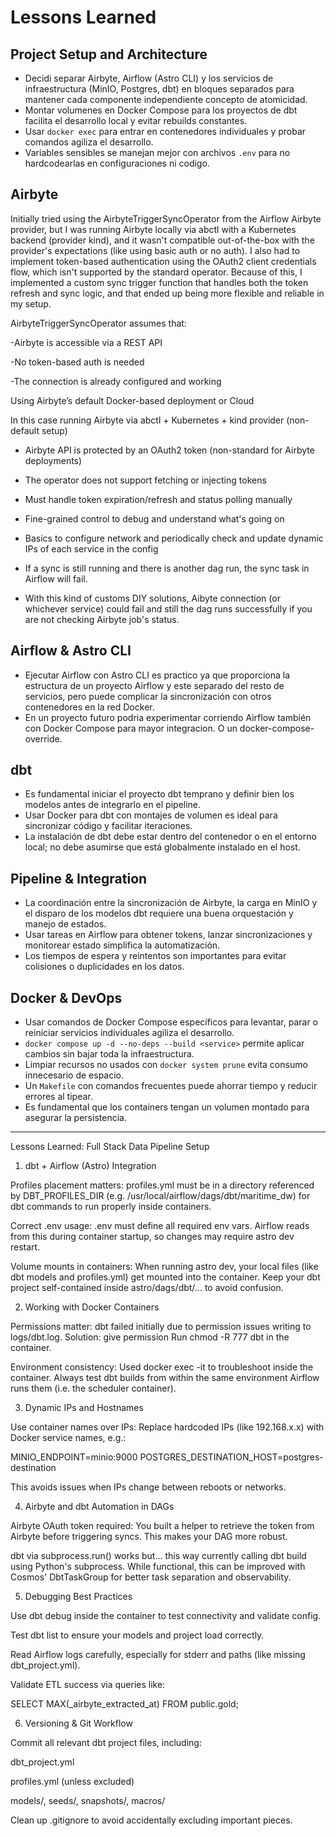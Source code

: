 # Lessons Learned

## Project Setup and Architecture

- Decidi separar Airbyte, Airflow (Astro CLI) y los servicios de infraestructura (MinIO, Postgres, dbt) en bloques separados para mantener cada componente independiente concepto de atomicidad.
- Montar volumenes en Docker Compose para los proyectos de dbt facilita el desarrollo local y evitar rebuilds constantes.
- Usar `docker exec` para entrar en contenedores individuales y probar comandos agiliza el desarrollo.
- Variables sensibles se manejan mejor con archivos `.env` para no hardcodearlas en configuraciones ni codigo.

## Airbyte
Initially tried using the AirbyteTriggerSyncOperator from the Airflow Airbyte provider, but I was running Airbyte locally via abctl with a Kubernetes backend (provider kind), and it wasn't compatible out-of-the-box with the provider's expectations (like using basic auth or no auth). I also had to implement token-based authentication using the OAuth2 client credentials flow, which isn't supported by the standard operator. Because of this, I implemented a custom sync trigger function that handles both the token refresh and sync logic, and that ended up being more flexible and reliable in my setup.

AirbyteTriggerSyncOperator assumes that:

-Airbyte is accessible via a REST API

-No token-based auth is needed

-The connection is already configured and working

Using Airbyte’s default Docker-based deployment or Cloud

In this case running Airbyte via abctl + Kubernetes + kind provider (non-default setup)

- Airbyte API is protected by an OAuth2 token (non-standard for Airbyte deployments)

- The operator does not support fetching or injecting tokens

- Must handle token expiration/refresh and status polling manually

- Fine-grained control to debug and understand what's going on

- Basics to configure network and periodically check and update dynamic IPs of each service in the config

- If a sync is still running and there is another dag run, the sync task in Airflow will fail.

- With this kind of customs DIY solutions, Aibyte connection (or whichever service) could fail and still the dag runs successfully if you are not checking Airbyte job's status.

## Airflow & Astro CLI

- Ejecutar Airflow con Astro CLI es practico ya que proporciona la estructura de un proyecto Airflow y este separado del resto de servicios, pero puede complicar la sincronización con otros contenedores en la red Docker.
- En un proyecto futuro podria experimentar corriendo Airflow también con Docker Compose para mayor integracion.
O un docker-compose-override.

## dbt

- Es fundamental iniciar el proyecto dbt temprano y definir bien los modelos antes de integrarlo en el pipeline.
- Usar Docker para dbt con montajes de volumen es ideal para sincronizar código y facilitar iteraciones.
- La instalación de dbt debe estar dentro del contenedor o en el entorno local; no debe asumirse que está globalmente instalado en el host.

## Pipeline & Integration

- La coordinación entre la sincronización de Airbyte, la carga en MinIO y el disparo de los modelos dbt requiere una buena orquestación y manejo de estados.
- Usar tareas en Airflow para obtener tokens, lanzar sincronizaciones y monitorear estado simplifica la automatización.
- Los tiempos de espera y reintentos son importantes para evitar colisiones o duplicidades en los datos.

## Docker & DevOps

- Usar comandos de Docker Compose específicos para levantar, parar o reiniciar servicios individuales agiliza el desarrollo.
- `docker compose up -d --no-deps --build <service>` permite aplicar cambios sin bajar toda la infraestructura.
- Limpiar recursos no usados con `docker system prune` evita consumo innecesario de espacio.
- Un `Makefile` con comandos frecuentes puede ahorrar tiempo y reducir errores al tipear.
- Es fundamental que los containers tengan un volumen montado para asegurar la persistencia.

---


Lessons Learned: Full Stack Data Pipeline Setup
1. dbt + Airflow (Astro) Integration

Profiles placement matters:
profiles.yml must be in a directory referenced by DBT_PROFILES_DIR (e.g. /usr/local/airflow/dags/dbt/maritime_dw) for dbt commands to run properly inside containers.

Correct .env usage:
.env must define all required env vars. Airflow reads from this during container startup, so changes may require astro dev restart.

Volume mounts in containers:
When running astro dev, your local files (like dbt models and profiles.yml) get mounted into the container. Keep your dbt project self-contained inside astro/dags/dbt/... to avoid confusion.

2. Working with Docker Containers

Permissions matter:
dbt failed initially due to permission issues writing to logs/dbt.log.
Solution: give permission Run chmod -R 777 dbt in the container.

Environment consistency:
Used docker exec -it to troubleshoot inside the container. Always test dbt builds from within the same environment Airflow runs them (i.e. the scheduler container).

3. Dynamic IPs and Hostnames

Use container names over IPs:
Replace hardcoded IPs (like 192.168.x.x) with Docker service names, e.g.:

MINIO_ENDPOINT=minio:9000
POSTGRES_DESTINATION_HOST=postgres-destination


This avoids issues when IPs change between reboots or networks.

4. Airbyte and dbt Automation in DAGs

Airbyte OAuth token required:
You built a helper to retrieve the token from Airbyte before triggering syncs. This makes your DAG more robust.

dbt via subprocess.run() works but...
this way currently calling dbt build using Python's subprocess. While functional, this can be improved with Cosmos' DbtTaskGroup for better task separation and observability.

5. Debugging Best Practices

Use dbt debug inside the container to test connectivity and validate config.

Test dbt list to ensure your models and project load correctly.

Read Airflow logs carefully, especially for stderr and paths (like missing dbt_project.yml).

Validate ETL success via queries like:

SELECT MAX(_airbyte_extracted_at) FROM public.gold;

6. Versioning & Git Workflow

Commit all relevant dbt project files, including:

dbt_project.yml

profiles.yml (unless excluded)

models/, seeds/, snapshots/, macros/

Clean up .gitignore to avoid accidentally excluding important pieces.
